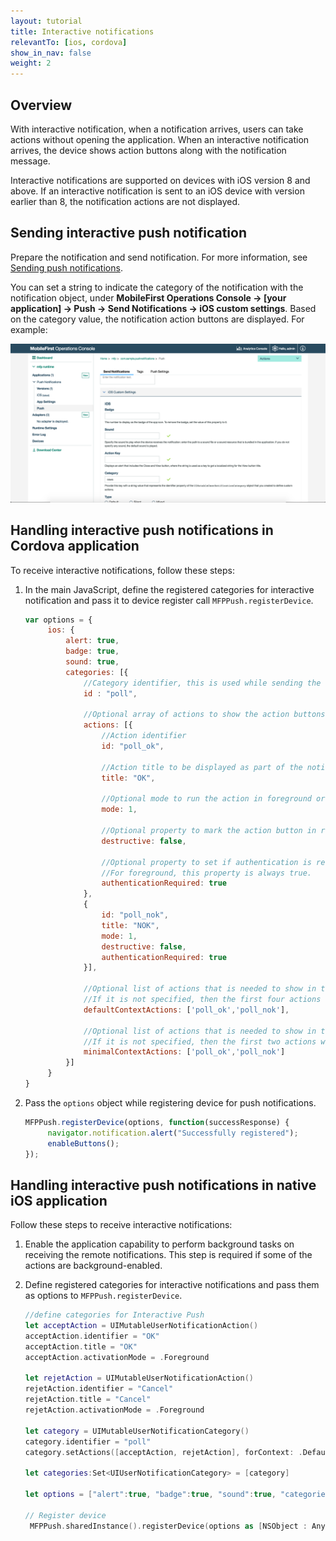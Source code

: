 ```yaml
---
layout: tutorial
title: Interactive notifications
relevantTo: [ios, cordova]
show_in_nav: false
weight: 2
---
```

## Overview
With interactive notification, when a notification arrives, users can take actions without opening the application. When an interactive notification arrives, the device shows action buttons along with the notification message.

Interactive notifications are supported on devices with iOS version 8 and above. If an interactive notification is sent to an iOS device with version earlier than 8, the notification actions are not displayed.

## Sending interactive push notification
Prepare the notification and send notification. For more information, see [Sending push notifications](../../sending-notifications).

You can set a string to indicate the category of the notification with the notification object, under **MobileFirst Operations Console → [your application] → Push → Send Notifications → iOS custom settings**. Based on the category value, the notification action buttons are displayed. For example:

![Setting categories for iOS interactive notifications in the MobileFirst Operations Console](categories-for-interactive-notifications.png)

## Handling interactive push notifications in Cordova application

To receive interactive notifications, follow these steps:

1. In the main JavaScript, define the registered categories for interactive notification and pass it to device register call `MFPPush.registerDevice`.

   ```javascript
   var options = {
        ios: {
            alert: true,
            badge: true,
            sound: true,     
            categories: [{
                //Category identifier, this is used while sending the notification.
                id : "poll", 

                //Optional array of actions to show the action buttons along with the message.    
                actions: [{
                    //Action identifier
                    id: "poll_ok", 

                    //Action title to be displayed as part of the notification button.
                    title: "OK", 

                    //Optional mode to run the action in foreground or background. 1-foreground. 0-background. Default is foreground.
                    mode: 1,  

                    //Optional property to mark the action button in red color. Default is false.
                    destructive: false,

                    //Optional property to set if authentication is required or not before running the action.(Screen lock).
                    //For foreground, this property is always true.
                    authenticationRequired: true
                },
                {
                    id: "poll_nok",
                    title: "NOK",
                    mode: 1,
                    destructive: false,
                    authenticationRequired: true
                }],
                    
                //Optional list of actions that is needed to show in the case alert. 
                //If it is not specified, then the first four actions will be shown.
                defaultContextActions: ['poll_ok','poll_nok'],

                //Optional list of actions that is needed to show in the notification center, lock screen. 
                //If it is not specified, then the first two actions will be shown.
                minimalContextActions: ['poll_ok','poll_nok'] 
            }]     
        }
   }
   ```

2. Pass the `options` object while registering device for push notifications.

   ```javascript
   MFPPush.registerDevice(options, function(successResponse) {
  		navigator.notification.alert("Successfully registered");
  		enableButtons();
   });  
   ```

## Handling interactive push notifications in native iOS application
Follow these steps to receive interactive notifications:

1. Enable the application capability to perform background tasks on receiving the remote notifications. This step is required if some of the actions are background-enabled.
2. Define registered categories for interactive notifications and pass them as options to `MFPPush.registerDevice`.

   ```swift
   //define categories for Interactive Push
   let acceptAction = UIMutableUserNotificationAction()
   acceptAction.identifier = "OK"
   acceptAction.title = "OK"
   acceptAction.activationMode = .Foreground

   let rejetAction = UIMutableUserNotificationAction()
   rejetAction.identifier = "Cancel"
   rejetAction.title = "Cancel"
   rejetAction.activationMode = .Foreground

   let category = UIMutableUserNotificationCategory()
   category.identifier = "poll"
   category.setActions([acceptAction, rejetAction], forContext: .Default)

   let categories:Set<UIUserNotificationCategory> = [category]

   let options = ["alert":true, "badge":true, "sound":true, "categories": categories]

   // Register device
    MFPPush.sharedInstance().registerDevice(options as [NSObject : AnyObject], completionHandler: {(response: WLResponse!, error: NSError!) -> Void in
   ```
